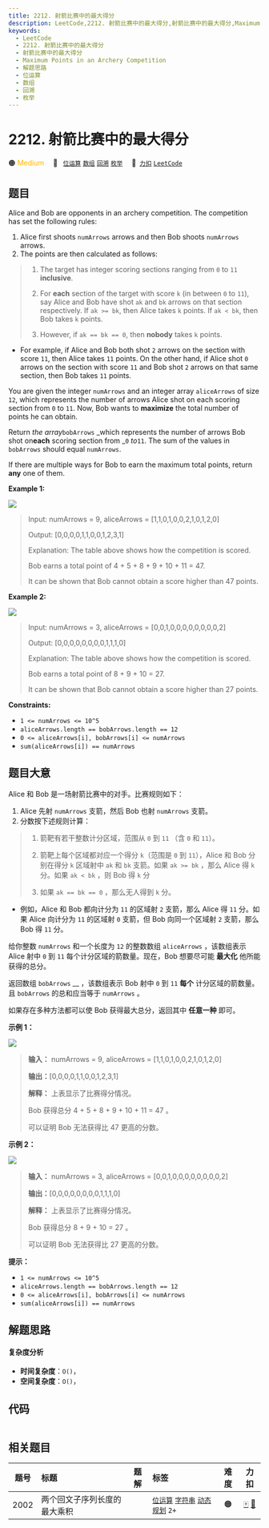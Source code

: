 ```yaml
---
title: 2212. 射箭比赛中的最大得分
description: LeetCode,2212. 射箭比赛中的最大得分,射箭比赛中的最大得分,Maximum Points in an Archery Competition,解题思路,位运算,数组,回溯,枚举
keywords:
  - LeetCode
  - 2212. 射箭比赛中的最大得分
  - 射箭比赛中的最大得分
  - Maximum Points in an Archery Competition
  - 解题思路
  - 位运算
  - 数组
  - 回溯
  - 枚举
---
```


# 2212. 射箭比赛中的最大得分

🟠 <font color=#ffb800>Medium</font>&emsp; 🔖&ensp; [`位运算`](/tag/bit-manipulation.md) [`数组`](/tag/array.md) [`回溯`](/tag/backtracking.md) [`枚举`](/tag/enumeration.md)&emsp; 🔗&ensp;[`力扣`](https://leetcode.cn/problems/maximum-points-in-an-archery-competition) [`LeetCode`](https://leetcode.com/problems/maximum-points-in-an-archery-competition)

## 题目

Alice and Bob are opponents in an archery competition. The competition has set
the following rules:

  1. Alice first shoots `numArrows` arrows and then Bob shoots `numArrows` arrows.
  2. The points are then calculated as follows: 
> 
> 1. The target has integer scoring sections ranging from `0` to `11` **inclusive**.
> 
> 2. For **each** section of the target with score `k` (in between `0` to `11`), say Alice and Bob have shot `ak` and `bk` arrows on that section respectively. If `ak >= bk`, then Alice takes `k` points. If `ak < bk`, then Bob takes `k` points.
> 
> 3. However, if `ak == bk == 0`, then **nobody** takes `k` points.

  * For example, if Alice and Bob both shot `2` arrows on the section with score `11`, then Alice takes `11` points. On the other hand, if Alice shot `0` arrows on the section with score `11` and Bob shot `2` arrows on that same section, then Bob takes `11` points.

You are given the integer `numArrows` and an integer array `aliceArrows` of
size `12`, which represents the number of arrows Alice shot on each scoring
section from `0` to `11`. Now, Bob wants to **maximize** the total number of
points he can obtain.

Return _the array_`bobArrows` _which represents the number of arrows Bob shot
on**each** scoring section from _`0` _to_`11`. The sum of the values in
`bobArrows` should equal `numArrows`.

If there are multiple ways for Bob to earn the maximum total points, return
**any** one of them.



**Example 1:**

![](https://assets.leetcode.com/uploads/2022/02/24/ex1.jpg)

> Input: numArrows = 9, aliceArrows = [1,1,0,1,0,0,2,1,0,1,2,0]
> 
> Output: [0,0,0,0,1,1,0,0,1,2,3,1]
> 
> Explanation: The table above shows how the competition is scored. 
> 
> Bob earns a total point of 4 + 5 + 8 + 9 + 10 + 11 = 47.
> 
> It can be shown that Bob cannot obtain a score higher than 47 points.

**Example 2:**

![](https://assets.leetcode.com/uploads/2022/02/24/ex2new.jpg)

> Input: numArrows = 3, aliceArrows = [0,0,1,0,0,0,0,0,0,0,0,2]
> 
> Output: [0,0,0,0,0,0,0,0,1,1,1,0]
> 
> Explanation: The table above shows how the competition is scored.
> 
> Bob earns a total point of 8 + 9 + 10 = 27.
> 
> It can be shown that Bob cannot obtain a score higher than 27 points.

**Constraints:**

  * `1 <= numArrows <= 10^5`
  * `aliceArrows.length == bobArrows.length == 12`
  * `0 <= aliceArrows[i], bobArrows[i] <= numArrows`
  * `sum(aliceArrows[i]) == numArrows`


## 题目大意

Alice 和 Bob 是一场射箭比赛中的对手。比赛规则如下：

  1. Alice 先射 `numArrows` 支箭，然后 Bob 也射 `numArrows` 支箭。
  2. 分数按下述规则计算： 
> 
> 1. 箭靶有若干整数计分区域，范围从 `0` 到 `11` （含 `0` 和 `11`）。
> 
> 2. 箭靶上每个区域都对应一个得分 `k`（范围是 `0` 到 `11`），Alice 和 Bob 分别在得分 `k` 区域射中 `ak` 和 `bk` 支箭。如果 `ak >= bk` ，那么 Alice 得 `k` 分。如果 `ak < bk` ，则 Bob 得 `k` 分
> 
> 3. 如果 `ak == bk == 0` ，那么无人得到 `k` 分。

  * 例如，Alice 和 Bob 都向计分为 `11` 的区域射 `2` 支箭，那么 Alice 得 `11` 分。如果 Alice 向计分为 `11` 的区域射 `0` 支箭，但 Bob 向同一个区域射 `2` 支箭，那么 Bob 得 `11` 分。

给你整数 `numArrows` 和一个长度为 `12` 的整数数组 `aliceArrows` ，该数组表示 Alice 射中 `0` 到 `11`
每个计分区域的箭数量。现在，Bob 想要尽可能 **最大化** 他所能获得的总分。

返回数组 `bobArrows` __ ，该数组表示 Bob 射中 `0` 到 `11` **每个** 计分区域的箭数量。且 `bobArrows`
的总和应当等于 `numArrows` 。

如果存在多种方法都可以使 Bob 获得最大总分，返回其中 **任意一种** 即可。



**示例 1：**

![](https://pic.leetcode-cn.com/1647744752-kQKrXw-image.png)

> 
> 
> 
> 
> 
> **输入：** numArrows = 9, aliceArrows = [1,1,0,1,0,0,2,1,0,1,2,0]
> 
> **输出：**[0,0,0,0,1,1,0,0,1,2,3,1]
> 
> **解释：** 上表显示了比赛得分情况。
> 
> Bob 获得总分 4 + 5 + 8 + 9 + 10 + 11 = 47 。
> 
> 可以证明 Bob 无法获得比 47 更高的分数。
> 
> 

**示例 2：**

![](https://pic.leetcode-cn.com/1647744785-cMHzaC-image.png)

> 
> 
> 
> 
> 
> **输入：** numArrows = 3, aliceArrows = [0,0,1,0,0,0,0,0,0,0,0,2]
> 
> **输出：**[0,0,0,0,0,0,0,0,1,1,1,0]
> 
> **解释：** 上表显示了比赛得分情况。
> 
> Bob 获得总分 8 + 9 + 10 = 27 。
> 
> 可以证明 Bob 无法获得比 27 更高的分数。
> 
> 



**提示：**

  * `1 <= numArrows <= 10^5`
  * `aliceArrows.length == bobArrows.length == 12`
  * `0 <= aliceArrows[i], bobArrows[i] <= numArrows`
  * `sum(aliceArrows[i]) == numArrows`


## 解题思路

#### 复杂度分析

- **时间复杂度**：`O()`，
- **空间复杂度**：`O()`，

## 代码

```javascript

```

## 相关题目

<!-- prettier-ignore -->
| 题号 | 标题 | 题解 | 标签 | 难度 | 力扣 |
| :------: | :------ | :------: | :------ | :------: | :------: |
| 2002 | 两个回文子序列长度的最大乘积 |  |  [`位运算`](/tag/bit-manipulation.md) [`字符串`](/tag/string.md) [`动态规划`](/tag/dynamic-programming.md) `2+` | 🟠 | [🀄️](https://leetcode.cn/problems/maximum-product-of-the-length-of-two-palindromic-subsequences) [🔗](https://leetcode.com/problems/maximum-product-of-the-length-of-two-palindromic-subsequences) |